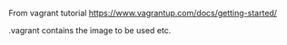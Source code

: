From vagrant tutorial https://www.vagrantup.com/docs/getting-started/

.vagrant contains the image to be used etc.

